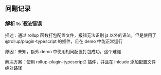 ## 问题记录

### 解析 ts 语法错误

描述：通过 rollup 函数打包配置文件，报错无法识别 js 以外的语法，但是使用了@rollup/plugin-typescript 的插件，且在 demo 中能正常运行

原因：未知，额外 demo 中使用相同配置打包成功。这个难绷

解决方案：使用 rollup-plugin-typescript2 插件，并且在 inlcude 添加配置文件绝对路径
